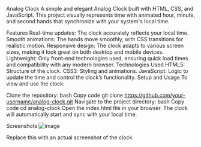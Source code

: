 Analog Clock
A simple and elegant Analog Clock built with HTML, CSS, and JavaScript. This project visually represents time with animated hour, minute, and second hands that synchronize with your system's local time.

Features
Real-time updates: The clock accurately reflects your local time.
Smooth animations: The hands move smoothly, with CSS transitions for realistic motion.
Responsive design: The clock adapts to various screen sizes, making it look great on both desktop and mobile devices.
Lightweight: Only front-end technologies used, ensuring quick load times and compatibility with any modern browser.
Technologies Used
HTML5: Structure of the clock.
CSS3: Styling and animations.
JavaScript: Logic to update the time and control the clock’s functionality.
Setup and Usage
To view and use the clock:

Clone the repository:
bash
Copy code
git clone https://github.com/your-username/analog-clock.git
Navigate to the project directory:
bash
Copy code
cd analog-clock
Open the index.html file in your browser.
The clock will automatically start and sync with your local time.

Screenshots
![image](https://github.com/user-attachments/assets/36ea2561-8cea-45a4-985e-b41381121f48)



Replace this with an actual screenshot of the clock.

